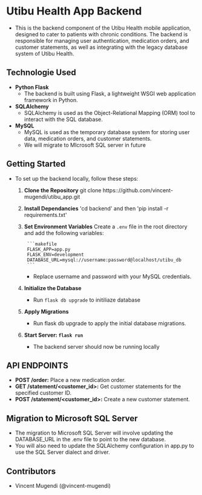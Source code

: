# Utibu Health App Backend

- This is the backend component of the Utibu Health mobile application, designed to cater to patients with chronic conditions. The backend is responsible for managing user authentication, medication orders, and customer statements, as well as integrating with the legacy database system of Utibu Health.

## Technologie Used
- **Python Flask**
    - The backend is built using Flask, a lightweight WSGI web application framework in Python.
- **SQLAlchemy**
    - SQLAlchemy is used as the Object-Relational Mapping (ORM) tool to interact with the SQL database.
- **MySQL**
    - MySQL  is used as the temporary database system for storing user data, medication orders, and customer statements.
    - We will migrate to MIcrosoft SQL server in future


## Getting Started
- To set up the backend locally, follow these steps:
    1. **Clone the Repository**
        git clone https:://github.com/vincent-mugendi/utibu_app.git

    2. **Install Dependancies**
        'cd backend' and then 'pip install -r requirements.txt'

    3. **Set Environment Variables**
        Create a `.env` file in the root directory and add the following variables:

            ```makefile
            FLASK_APP=app.py
            FLASK_ENV=development
            DATABASE_URL=mysql://username:password@localhost/utibu_db
            ```
        - Replace username and password with your MySQL credentials.

    4. **Initialize the Database**
        - Run `flask db upgrade` to initiliaze database

    5. **Apply Migrations**
        - Run flask db upgrade to apply the initial database migrations.

    6. **Start Server: `flask run`**
        - The backend server should now be running locally
    

## API ENDPOINTS
- **POST /order:** Place a new medication order.
- **GET /statement/<customer_id>:** Get customer statements for the specified customer ID.
- **POST /statement/<customer_id>:** Create a new customer statement.

## Migration to Microsoft SQL Server
- The migration to Microsoft SQL Server will involve updating the DATABASE_URL in the .env file to point to the new database.
- You will also need to update the SQLAlchemy configuration in app.py to use the SQL Server dialect and driver.

## Contributors
- Vincent Mugendi (@vincent-mugendi)